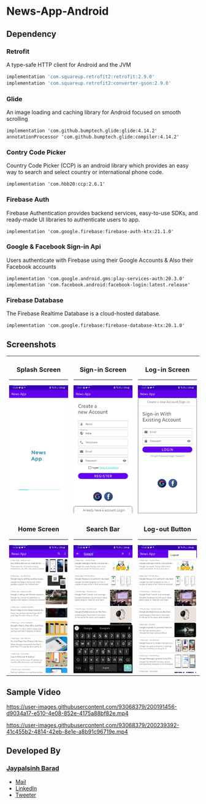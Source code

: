 # News-App-Android

## Dependency 
### Retrofit
A type-safe HTTP client for Android and the JVM
```groovy
implementation 'com.squareup.retrofit2:retrofit:2.9.0'
implementation 'com.squareup.retrofit2:converter-gson:2.9.0'
```
### Glide
An image loading and caching library for Android focused on smooth scrolling
```
implementation 'com.github.bumptech.glide:glide:4.14.2'
annotationProcessor 'com.github.bumptech.glide:compiler:4.14.2'
```
### Contry Code Picker
Country Code Picker (CCP) is an android library which provides an easy way to search and select country or international phone code.
```
implementation 'com.hbb20:ccp:2.6.1'
```
### Firebase Auth
Firebase Authentication provides backend services, easy-to-use SDKs, and ready-made UI libraries to authenticate users to app.
```
implementation 'com.google.firebase:firebase-auth-ktx:21.1.0'
```
### Google & Facebook Sign-in Api
Users authenticate with Firebase using their Google Accounts & Also their Facebook accounts
```
implementation 'com.google.android.gms:play-services-auth:20.3.0'
implementation 'com.facebook.android:facebook-login:latest.release'
```
### Firebase Database
The Firebase Realtime Database is a cloud-hosted database.
```
implementation 'com.google.firebase:firebase-database-ktx:20.1.0'
```
## Screenshots
<table>
    <tr>
        <td width="33%">
            <h3 align="center">Splash Screen</h3>
            <hr>          
            <img src="https://github.com/Jdbarad/News-App-Android/blob/main/image/1.jpg" alt="Splash screen">           
        </td>
       <td width="33%">
            <h3 align="center">Sign-in Screen</h3>
            <hr>          
            <img src="https://github.com/Jdbarad/News-App-Android/blob/main/image/2.jpg" alt="Sign-in screen">           
        </td>
        <td width="33%">
            <h3 align="center">Log-in Screen</h3>
            <hr>          
            <img src="https://github.com/Jdbarad/News-App-Android/blob/main/image/3.jpg" alt=">Log-in screen">           
        </td>
    </tr>
    <tr>
        <td width="33%">
            <h3 align="center">Home Screen</h3>
            <hr>          
            <img src="https://github.com/Jdbarad/News-App-Android/blob/main/image/4.jpg" alt="Home screen">           
        </td>
       <td width="33%">
            <h3 align="center">Search Bar</h3>
            <hr>          
            <img src="https://github.com/Jdbarad/News-App-Android/blob/main/image/5.jpg" alt="Search Bar">           
        </td>
        <td width="33%">
            <h3 align="center">Log-out Button</h3>
            <hr>          
            <img src="https://github.com/Jdbarad/News-App-Android/blob/main/image/6.jpg" alt=">Log-out Button">           
        </td>
    </tr>
</table> 
  
## Sample Video
https://user-images.githubusercontent.com/93068379/200191456-d9034a17-e510-4e08-852e-4175a88bf82e.mp4

https://user-images.githubusercontent.com/93068379/200239392-41c455b2-4814-42eb-8e1e-a8b91c96719e.mp4

## Developed By
### [Jaypalsinh Barad](https://jdbarad.github.io/)
- <a href="mailto:jdbarad1010@gmail.com">Mail</a>
- <a href="https://www.linkedin.com/in/jdbarad">LinkedIn</a>
- <a href="https://twitter.com/jdbarad1010">Tweeter</a>
